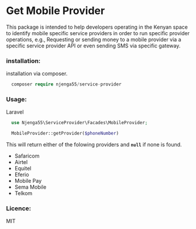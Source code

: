 # Get Mobile Provider

This package is intended to help developers operating in the Kenyan space to identify mobile specific service providers in order to run specific provider operations, e.g., Requesting or sending money to a mobile provider via a specific service provider API or even sending SMS via specific gateway.

### installation:
installation via composer.

```php
  composer require njenga55/service-provider
```

### Usage:
Laravel
```php
  use Njenga55\ServiceProvider\Facades\MobileProvider;

  MobileProvider::getProvider($phoneNumber)
```
This will return either of the folowing providers and **`null`** if none is found.
- Safaricom
- Airtel
- Equitel
- Eferio
- Mobile Pay
- Sema Mobile
- Telkom

### Licence:
MIT
